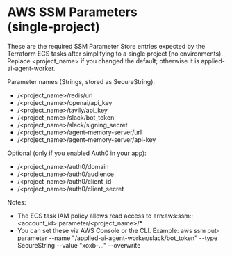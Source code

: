 # AWS SSM Parameters (single‑project)

These are the required SSM Parameter Store entries expected by the Terraform ECS tasks after simplifying to a single project (no environments). Replace <project_name> if you changed the default; otherwise it is applied-ai-agent-worker.

Parameter names (Strings, stored as SecureString):

- /<project_name>/redis/url
- /<project_name>/openai/api_key
- /<project_name>/tavily/api_key
- /<project_name>/slack/bot_token
- /<project_name>/slack/signing_secret
- /<project_name>/agent-memory-server/url
- /<project_name>/agent-memory-server/api-key

Optional (only if you enabled Auth0 in your app):
- /<project_name>/auth0/domain
- /<project_name>/auth0/audience
- /<project_name>/auth0/client_id
- /<project_name>/auth0/client_secret

Notes:
- The ECS task IAM policy allows read access to arn:aws:ssm:<region>:<account_id>:parameter/<project_name>/*
- You can set these via AWS Console or the CLI. Example:
  aws ssm put-parameter --name "/applied-ai-agent-worker/slack/bot_token" --type SecureString --value "xoxb-..." --overwrite

